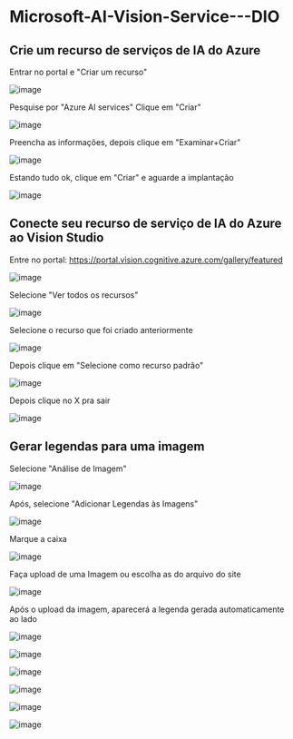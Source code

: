 # Microsoft-AI-Vision-Service---DIO


## Crie um recurso de serviços de IA do Azure

Entrar no portal e "Criar um recurso"

![image](https://github.com/pedroheinrich/Microsoft-AI-Vision-Service---DIO/assets/97209403/d41a6576-00b8-4032-9ec7-7a9bdd8b6fc5)

Pesquise por "Azure AI services"
Clique em "Criar"

![image](https://github.com/pedroheinrich/Microsoft-AI-Vision-Service---DIO/assets/97209403/39f72745-e910-440d-a1cb-acfe1837611b)

Preencha as informações, depois clique em "Examinar+Criar"

![image](https://github.com/pedroheinrich/Microsoft-AI-Vision-Service---DIO/assets/97209403/589f0215-4d52-4318-bfa2-eb2b80f106bd)

Estando tudo ok, clique em "Criar" e aguarde a implantação

![image](https://github.com/pedroheinrich/Microsoft-AI-Vision-Service---DIO/assets/97209403/cf0fc4da-936b-455c-89ab-89b113c695a5)

## Conecte seu recurso de serviço de IA do Azure ao Vision Studio

Entre no portal:  https://portal.vision.cognitive.azure.com/gallery/featured

![image](https://github.com/pedroheinrich/Microsoft-AI-Vision-Service---DIO/assets/97209403/6e315dde-c960-499f-be9c-3935931aa166)

Selecione "Ver todos os recursos"

![image](https://github.com/pedroheinrich/Microsoft-AI-Vision-Service---DIO/assets/97209403/8bce2ca9-43d8-482a-934c-6db77891ec1e)

Selecione o recurso que foi criado anteriormente

![image](https://github.com/pedroheinrich/Microsoft-AI-Vision-Service---DIO/assets/97209403/289bf1d7-7918-477f-ac17-73c32999cd25)

Depois clique em "Selecione como recurso padrão"

![image](https://github.com/pedroheinrich/Microsoft-AI-Vision-Service---DIO/assets/97209403/b89853a2-18f6-4582-9df0-206f68491726)

Depois clique no X pra sair

![image](https://github.com/pedroheinrich/Microsoft-AI-Vision-Service---DIO/assets/97209403/01711938-ca53-4f28-86d9-11f0826a63f9)


## Gerar legendas para uma imagem

Selecione "Análise de Imagem"

![image](https://github.com/pedroheinrich/Microsoft-AI-Vision-Service---DIO/assets/97209403/6cb3209d-025d-44b8-aa99-95581760d888)

Após, selecione "Adicionar Legendas às Imagens"

![image](https://github.com/pedroheinrich/Microsoft-AI-Vision-Service---DIO/assets/97209403/87e2ae06-1653-478c-9d94-e2a3ab04bb0e)

Marque a caixa

![image](https://github.com/pedroheinrich/Microsoft-AI-Vision-Service---DIO/assets/97209403/dd6077e9-e312-4e30-b5a0-6bd09aec87d0)

Faça upload de uma Imagem ou escolha as do arquivo do site

![image](https://github.com/pedroheinrich/Microsoft-AI-Vision-Service---DIO/assets/97209403/59446edf-6ec8-4c0a-b8a5-32db230df886)

Após o upload da imagem, aparecerá a legenda gerada automaticamente ao lado

![image](https://github.com/pedroheinrich/Microsoft-AI-Vision-Service---DIO/assets/97209403/8f0e897f-5ede-44ee-ad35-b4575d77401f)

![image](https://github.com/pedroheinrich/Microsoft-AI-Vision-Service---DIO/assets/97209403/b7659e76-6230-49f6-81d3-a9a2b8a52ef4)


![image](https://github.com/pedroheinrich/Microsoft-AI-Vision-Service---DIO/assets/97209403/a711f06c-9591-4401-8ed4-e3fd4e0b1902)

![image](https://github.com/pedroheinrich/Microsoft-AI-Vision-Service---DIO/assets/97209403/9965ed5c-da1e-41be-b29b-d2a28b6cbadb)

![image](https://github.com/pedroheinrich/Microsoft-AI-Vision-Service---DIO/assets/97209403/6115ba7f-ddcf-4646-b139-3052f78f1ac1)


![image](https://github.com/pedroheinrich/Microsoft-AI-Vision-Service---DIO/assets/97209403/52d8e02b-818b-4ee0-82b2-eb0d84406b26)


